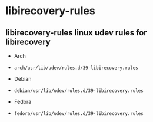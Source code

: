 # libirecovery-rules
## libirecovery-rules linux udev rules for libirecovery

* Arch
- `arch/usr/lib/udev/rules.d/39-libirecovery.rules`
* Debian
- `debian/usr/lib/udev/rules.d/39-libirecovery.rules`
* Fedora
- `fedora/usr/lib/udev/rules.d/39-libirecovery.rules`

